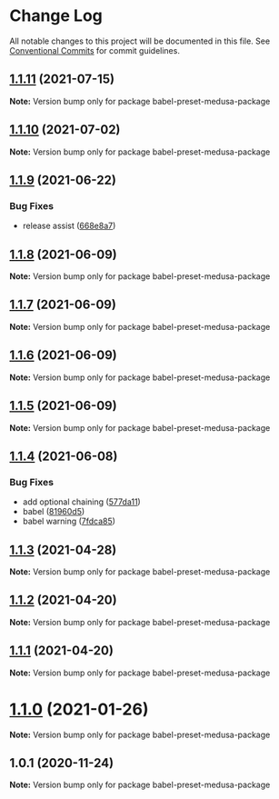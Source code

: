 # Change Log

All notable changes to this project will be documented in this file.
See [Conventional Commits](https://conventionalcommits.org) for commit guidelines.

## [1.1.11](https://github.com/medusajs/medusa/compare/babel-preset-medusa-package@1.1.10...babel-preset-medusa-package@1.1.11) (2021-07-15)

**Note:** Version bump only for package babel-preset-medusa-package





## [1.1.10](https://github.com/medusajs/medusa/compare/babel-preset-medusa-package@1.1.9...babel-preset-medusa-package@1.1.10) (2021-07-02)

**Note:** Version bump only for package babel-preset-medusa-package





## [1.1.9](https://github.com/medusajs/medusa/compare/babel-preset-medusa-package@1.1.8...babel-preset-medusa-package@1.1.9) (2021-06-22)


### Bug Fixes

* release assist ([668e8a7](https://github.com/medusajs/medusa/commit/668e8a740200847fc2a41c91d2979097f1392532))





## [1.1.8](https://github.com/medusajs/medusa/compare/babel-preset-medusa-package@1.1.7...babel-preset-medusa-package@1.1.8) (2021-06-09)

**Note:** Version bump only for package babel-preset-medusa-package





## [1.1.7](https://github.com/medusajs/medusa/compare/babel-preset-medusa-package@1.1.6...babel-preset-medusa-package@1.1.7) (2021-06-09)

**Note:** Version bump only for package babel-preset-medusa-package





## [1.1.6](https://github.com/medusajs/medusa/compare/babel-preset-medusa-package@1.1.5...babel-preset-medusa-package@1.1.6) (2021-06-09)

**Note:** Version bump only for package babel-preset-medusa-package





## [1.1.5](https://github.com/medusajs/medusa/compare/babel-preset-medusa-package@1.1.4...babel-preset-medusa-package@1.1.5) (2021-06-09)

**Note:** Version bump only for package babel-preset-medusa-package





## [1.1.4](https://github.com/medusajs/medusa/compare/babel-preset-medusa-package@1.1.3...babel-preset-medusa-package@1.1.4) (2021-06-08)


### Bug Fixes

* add optional chaining ([577da11](https://github.com/medusajs/medusa/commit/577da11b9809ce92accd4c623d86bc4967cc1f89))
* babel ([81960d5](https://github.com/medusajs/medusa/commit/81960d51812f093e04271f50ffe5de9bce17c06b))
* babel warning ([7fdca85](https://github.com/medusajs/medusa/commit/7fdca85bae1e0df653e707fc1b8c26652c02c5fe))





## [1.1.3](https://github.com/medusajs/medusa/compare/babel-preset-medusa-package@1.1.0...babel-preset-medusa-package@1.1.3) (2021-04-28)

**Note:** Version bump only for package babel-preset-medusa-package





## [1.1.2](https://github.com/medusajs/medusa/compare/babel-preset-medusa-package@1.1.1...babel-preset-medusa-package@1.1.2) (2021-04-20)

**Note:** Version bump only for package babel-preset-medusa-package





## [1.1.1](https://github.com/medusajs/medusa/compare/babel-preset-medusa-package@1.1.0...babel-preset-medusa-package@1.1.1) (2021-04-20)

**Note:** Version bump only for package babel-preset-medusa-package





# [1.1.0](https://github.com/medusajs/medusa/compare/babel-preset-medusa-package@1.0.1...babel-preset-medusa-package@1.1.0) (2021-01-26)

**Note:** Version bump only for package babel-preset-medusa-package





## 1.0.1 (2020-11-24)

**Note:** Version bump only for package babel-preset-medusa-package
